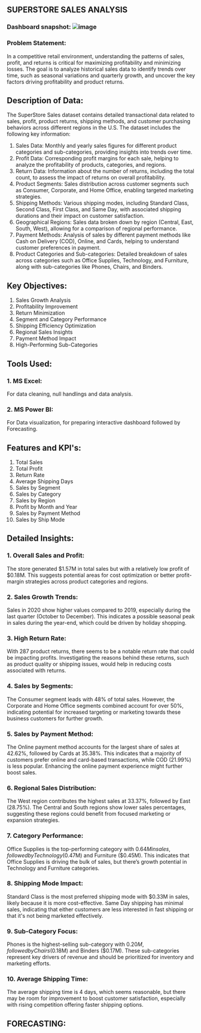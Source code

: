 ## SUPERSTORE SALES ANALYSIS

### Dashboard snapshot: ![image](https://github.com/user-attachments/assets/84a47517-ab10-441e-a47e-f821309b6b61)

### Problem Statement:
In a competitive retail environment, understanding the patterns of sales, profit, and returns is critical for maximizing profitability and minimizing losses. 
The goal is to analyze historical sales data to identify trends over time, such as seasonal variations and quarterly growth, and uncover the key factors driving profitability and product returns.

## Description of Data:
The SuperStore Sales dataset contains detailed transactional data related to sales, profit, product returns, shipping methods, and customer purchasing behaviors across different regions in the U.S. 
The dataset includes the following key information:
1. Sales Data: Monthly and yearly sales figures for different product categories and sub-categories, providing insights into trends over time.
2. Profit Data: Corresponding profit margins for each sale, helping to analyze the profitability of products, categories, and regions.
3. Return Data: Information about the number of returns, including the total count, to assess the impact of returns on overall profitability.
4. Product Segments: Sales distribution across customer segments such as Consumer, Corporate, and Home Office, enabling targeted marketing strategies.
5. Shipping Methods: Various shipping modes, including Standard Class, Second Class, First Class, and Same Day, with associated shipping durations and their impact on customer satisfaction.
6. Geographical Regions: Sales data broken down by region (Central, East, South, West), allowing for a comparison of regional performance.
7. Payment Methods: Analysis of sales by different payment methods like Cash on Delivery (COD), Online, and Cards, helping to understand customer preferences in payment.
8. Product Categories and Sub-categories: Detailed breakdown of sales across categories such as Office Supplies, Technology, and Furniture, along with sub-categories like Phones, Chairs, and Binders.

## Key Objectives:
1. Sales Growth Analysis
2. Profitability Improvement
3. Return Minimization
4. Segment and Category Performance
5. Shipping Efficiency Optimization
6. Regional Sales Insights
7. Payment Method Impact
8. High-Performing Sub-Categories

## Tools Used:
### 1. MS Excel: 
For data cleaning, null handlings and data analysis.
### 2. MS Power BI: 
For Data visualization, for preparing interactive dashboard followed by Forecasting.

## Features and KPI's:
1. Total Sales
2. Total Profit
3. Return Rate
4. Average Shipping Days
5. Sales by Segment
6. Sales by Category
7. Sales by Region
8. Profit by Month and Year
9. Sales by Payment Method
10. Sales by Ship Mode

## Detailed Insights:
### 1. Overall Sales and Profit:
The store generated $1.57M in total sales but with a relatively low profit of $0.18M. 
This suggests potential areas for cost optimization or better profit-margin strategies across product categories and regions.

### 2. Sales Growth Trends:
Sales in 2020 show higher values compared to 2019, especially during the last quarter (October to December). 
This indicates a possible seasonal peak in sales during the year-end, which could be driven by holiday shopping.

### 3. High Return Rate:
With 287 product returns, there seems to be a notable return rate that could be impacting profits. 
Investigating the reasons behind these returns, such as product quality or shipping issues, would help in reducing costs associated with returns.

### 4. Sales by Segments:
The Consumer segment leads with 48% of total sales. 
However, the Corporate and Home Office segments combined account for over 50%, indicating potential for increased targeting or marketing towards these business customers for further growth.

### 5. Sales by Payment Method:
The Online payment method accounts for the largest share of sales at 42.62%, followed by Cards at 35.38%. 
This indicates that a majority of customers prefer online and card-based transactions, while COD (21.99%) is less popular. Enhancing the online payment experience might further boost sales.

### 6. Regional Sales Distribution:
The West region contributes the highest sales at 33.37%, followed by East (28.75%). 
The Central and South regions show lower sales percentages, suggesting these regions could benefit from focused marketing or expansion strategies.

### 7. Category Performance:
Office Supplies is the top-performing category with $0.64M in sales, followed by Technology ($0.47M) and Furniture ($0.45M). 
This indicates that Office Supplies is driving the bulk of sales, but there’s growth potential in Technology and Furniture categories.

### 8. Shipping Mode Impact:
Standard Class is the most preferred shipping mode with $0.33M in sales, likely because it is more cost-effective. 
Same Day shipping has minimal sales, indicating that either customers are less interested in fast shipping or that it's not being marketed effectively.

### 9. Sub-Category Focus:
Phones is the highest-selling sub-category with $0.20M, followed by Chairs ($0.18M) and Binders ($0.17M). 
These sub-categories represent key drivers of revenue and should be prioritized for inventory and marketing efforts.

### 10. Average Shipping Time:
The average shipping time is 4 days, which seems reasonable, but there may be room for improvement to boost customer satisfaction, especially with rising competition offering faster shipping options.

## FORECASTING:

